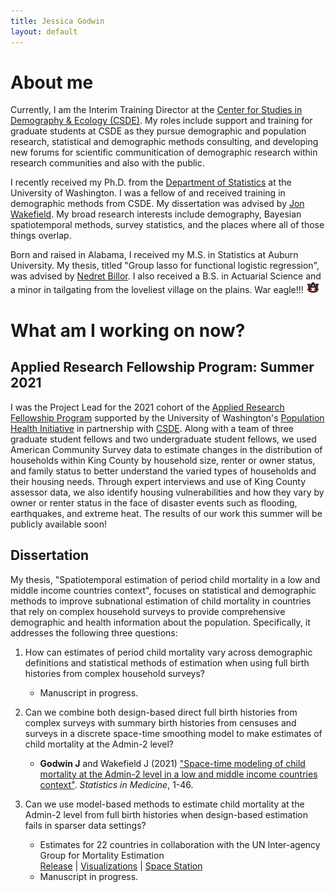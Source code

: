 ```yaml
---
title: Jessica Godwin
layout: default
---
```


# About me
Currently, I am the Interim Training Director at the [Center for Studies in Demography & Ecology (CSDE)](https://csde.washington.edu/). My roles include support and training for graduate students at CSDE as they pursue demographic and population research, statistical and demographic methods consulting, and developing new forums for scientific communitication of demographic research within research communities and also with the public.

I recently received my Ph.D. from the [Department of Statistics](https://stat.uw.edu/) at the University of Washington. I was a fellow of and received training in demographic methods from CSDE. My dissertation was advised by [Jon Wakefield](https://faculty.washington.edu/jonno/). My broad research interests include demography, Bayesian spatiotemporal methods, survey statistics, and the places where all of those things overlap.

Born and raised in Alabama, I received my M.S. in Statistics at Auburn University. My thesis, titled "Group lasso for functional logistic regression", was advised by [Nedret Billor](http://webhome.auburn.edu/~billone/). I also received a B.S. in Actuarial Science and a minor in tailgating from the loveliest village on the plains. War eagle!!!  <img src="./AU.jpg" width="22">

# What am I working on now?

## Applied Research Fellowship Program: Summer 2021

I was the Project Lead for the 2021 cohort of the [Applied Research Fellowship Program](https://www.washington.edu/populationhealth/education-and-training/applied-research-fellowship/) supported by the University of Washington's [Population Health Initiative](https://www.washington.edu/populationhealth/) in partnership with [CSDE](https://csde.washington.edu/). Along with a team of three graduate student fellows and two undergraduate student fellows, we used American Community Survey data to estimate changes in the distribution of households within King County by household size, renter or owner status, and family status to better understand the varied types of households and their housing needs. Through expert interviews and use of King County assessor data, we also identify housing vulnerabilities and how they vary by owner or renter status in the face of disaster events such as flooding, earthquakes, and extreme heat. The results of our work this summer will be publicly available soon!

## Dissertation

My thesis, "Spatiotemporal estimation of period child mortality in a low and middle income countries context", focuses on statistical and demographic methods to improve subnational estimation of child mortality in countries that rely on complex household surveys to provide comprehensive demographic and health information about the population.  Specifically, it addresses the following three questions:

1. How can estimates of period child mortality vary across demographic definitions and statistical methods of estimation when using full birth histories from complex household surveys?
   - Manuscript in progress.
3. Can we combine both design-based direct full birth histories from complex surveys with summary birth histories from censuses and surveys in a discrete space-time smoothing model to make estimates of child mortality at the Admin-2 level?  

    -  **Godwin J** and Wakefield J (2021) ["Space-time modeling of child mortality at the Admin-2 level in a low and middle income countries context"](https://doi.org/10.1002/sim.8854). *Statistics in Medicine*, 1-46.
3. Can we use model-based methods to estimate child mortality at the Admin-2 level from full birth histories when design-based estimation fails in sparser data settings?  
  
    - Estimates for 22 countries in collaboration with the UN Inter-agency Group for Mortality Estimation  
      [Release](https://data.unicef.org/resources/subnational-under-five-mortality-estimates-1990-2019/) | [Visualizations](https://childmortality.org/data) | [Space Station](https://faculty.washington.edu/jonno/space-station.html)
    - Manuscript in progress.

